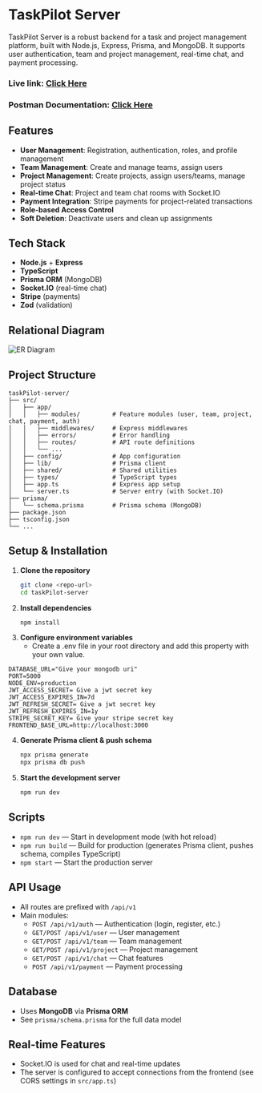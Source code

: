 # TaskPilot Server
TaskPilot Server is a robust backend for a task and project management platform, built with Node.js, Express, Prisma, and MongoDB. It supports user authentication, team and project management, real-time chat, and payment processing.
### Live link:  [Click Here](https://task-management-production-7b6f.up.railway.app)
### Postman Documentation:  [Click Here](https://documenter.getpostman.com/view/38506814/2sB2x8DqxC)
## Features
- **User Management**: Registration, authentication, roles, and profile management
- **Team Management**: Create and manage teams, assign users
- **Project Management**: Create projects, assign users/teams, manage project status
- **Real-time Chat**: Project and team chat rooms with Socket.IO
- **Payment Integration**: Stripe payments for project-related transactions
- **Role-based Access Control**
- **Soft Deletion**: Deactivate users and clean up assignments

## Tech Stack
- **Node.js** + **Express**
- **TypeScript**
- **Prisma ORM** (MongoDB)
- **Socket.IO** (real-time chat)
- **Stripe** (payments)
- **Zod** (validation)

## Relational Diagram

![ER Diagram](https://i.ibb.co/1tKBNc4r/task-Pilot-er-diagram.webp)

## Project Structure
```
taskPilot-server/
├── src/
│   ├── app/
│   │   ├── modules/         # Feature modules (user, team, project, chat, payment, auth)
│   │   ├── middlewares/     # Express middlewares
│   │   ├── errors/          # Error handling
│   │   ├── routes/          # API route definitions
│   │   └── ...
│   ├── config/              # App configuration
│   ├── lib/                 # Prisma client
│   ├── shared/              # Shared utilities
│   ├── types/               # TypeScript types
│   ├── app.ts               # Express app setup
│   └── server.ts            # Server entry (with Socket.IO)
├── prisma/
│   └── schema.prisma        # Prisma schema (MongoDB)
├── package.json
├── tsconfig.json
└── ...
```

## Setup & Installation
1. **Clone the repository**
   ```bash
   git clone <repo-url>
   cd taskPilot-server
   ```
2. **Install dependencies**
   ```bash
   npm install
   ```
3. **Configure environment variables**
   - Create a .env file in your root directory and add this property with your own value.
```
DATABASE_URL="Give your mongodb uri"
PORT=5000
NODE_ENV=production
JWT_ACCESS_SECRET= Give a jwt secret key
JWT_ACCESS_EXPIRES_IN=7d
JWT_REFRESH_SECRET= Give a jwt secret key
JWT_REFRESH_EXPIRES_IN=1y
STRIPE_SECRET_KEY= Give your stripe secret key
FRONTEND_BASE_URL=http://localhost:3000
```
4. **Generate Prisma client & push schema**
   ```bash
   npx prisma generate
   npx prisma db push
   ```
5. **Start the development server**
   ```bash
   npm run dev
   ```

## Scripts
- `npm run dev` — Start in development mode (with hot reload)
- `npm run build` — Build for production (generates Prisma client, pushes schema, compiles TypeScript)
- `npm start` — Start the production server

## API Usage
- All routes are prefixed with `/api/v1`
- Main modules:
  - `POST /api/v1/auth` — Authentication (login, register, etc.)
  - `GET/POST /api/v1/user` — User management
  - `GET/POST /api/v1/team` — Team management
  - `GET/POST /api/v1/project` — Project management
  - `GET/POST /api/v1/chat` — Chat features
  - `POST /api/v1/payment` — Payment processing

## Database
- Uses **MongoDB** via **Prisma ORM**
- See `prisma/schema.prisma` for the full data model

## Real-time Features
- Socket.IO is used for chat and real-time updates
- The server is configured to accept connections from the frontend (see CORS settings in `src/app.ts`)
